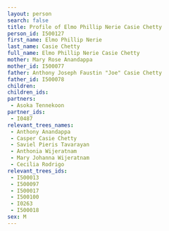 ```yaml
---
layout: person
search: false
title: Profile of Elmo Phillip Nerie Casie Chetty
person_id: I500127
first_name: Elmo Phillip Nerie
last_name: Casie Chetty
full_name: Elmo Phillip Nerie Casie Chetty
mother: Mary Rose Anandappa
mother_id: I500077
father: Anthony Joseph Faustin "Joe" Casie Chetty
father_id: I500078
children:
children_ids:
partners:
 - Asoka Tennekoon
partner_ids:
 - I0487
relevant_trees_names:
 - Anthony Anandappa
 - Casper Casie Chetty
 - Saviel Pieris Tavarayan
 - Anthonia Wijeratnam
 - Mary Johanna Wijeratnam
 - Cecilia Rodrigo
relevant_trees_ids:
 - I500013
 - I500097
 - I500017
 - I500100
 - I0263
 - I500018
sex: M
---
```


